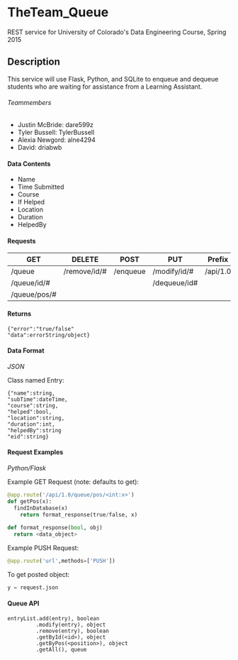 # TheTeam_Queue
REST service for University of Colorado's Data Engineering Course, Spring 2015

## Description
This service will use Flask, Python, and SQLite to enqueue and dequeue students who are waiting for assistance from a Learning Assistant.

###### Teammembers
- Justin McBride: dare599z
- Tyler Bussell: TylerBussell
- Alexia Newgord: alne4294
- David: driabwb

#### Data Contents
* Name 
* Time Submitted
* Course
* If Helped
* Location
* Duration
* HelpedBy

#### Requests
| GET | DELETE | POST | PUT | Prefix |
| --- | ------ | ---- | --- | ------ | 
| /queue | /remove/id/# | /enqueue | /modify/id/# | /api/1.0 |
| /queue/id/# | | | /dequeue/id#
| /queue/pos/# | 

#### Returns
```
{"error":"true/false"
"data":errorString/object}
```

#### Data Format
_JSON_

Class named Entry:
```
{"name":string,
"subTime":dateTime,
"course":string,
"helped":bool,
"location":string,
"duration":int,
"helpedBy":string
"eid":string}
```

#### Request Examples
_Python/Flask_

Example GET Request (note: defaults to get):
```python
@app.route('/api/1.0/queue/pos/<int:x>')
def getPos(x):
  findInDatabase(x)
    return format_response(true/false, x)
    
def format_response(bool, obj)
  return <data_object>
```

Example PUSH Request:
```python
@app.route('url',methods=['PUSH'])
```

To get posted object:
```python
y = request.json
```

#### Queue API
```
entryList.add(entry), boolean
         .modify(entry), object
         .remove(entry), boolean
         .getById(<id>), object
         .getByPos(<position>), object
         .getAll(), queue
```
